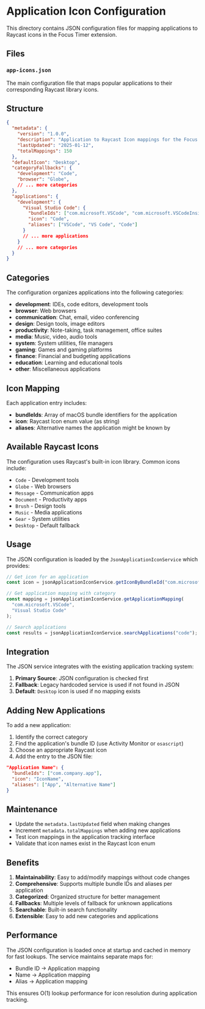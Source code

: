# Application Icon Configuration

This directory contains JSON configuration files for mapping applications to Raycast icons in the Focus Timer extension.

## Files

### `app-icons.json`
The main configuration file that maps popular applications to their corresponding Raycast library icons.

## Structure

```json
{
  "metadata": {
    "version": "1.0.0",
    "description": "Application to Raycast Icon mappings for the Focus Timer extension",
    "lastUpdated": "2025-01-12",
    "totalMappings": 150
  },
  "defaultIcon": "Desktop",
  "categoryFallbacks": {
    "development": "Code",
    "browser": "Globe",
    // ... more categories
  },
  "applications": {
    "development": {
      "Visual Studio Code": {
        "bundleIds": ["com.microsoft.VSCode", "com.microsoft.VSCodeInsiders"],
        "icon": "Code",
        "aliases": ["VSCode", "VS Code", "Code"]
      }
      // ... more applications
    }
    // ... more categories
  }
}
```

## Categories

The configuration organizes applications into the following categories:

- **development**: IDEs, code editors, development tools
- **browser**: Web browsers
- **communication**: Chat, email, video conferencing
- **design**: Design tools, image editors
- **productivity**: Note-taking, task management, office suites
- **media**: Music, video, audio tools
- **system**: System utilities, file managers
- **gaming**: Games and gaming platforms
- **finance**: Financial and budgeting applications
- **education**: Learning and educational tools
- **other**: Miscellaneous applications

## Icon Mapping

Each application entry includes:

- **bundleIds**: Array of macOS bundle identifiers for the application
- **icon**: Raycast Icon enum value (as string)
- **aliases**: Alternative names the application might be known by

## Available Raycast Icons

The configuration uses Raycast's built-in icon library. Common icons include:

- `Code` - Development tools
- `Globe` - Web browsers
- `Message` - Communication apps
- `Document` - Productivity apps
- `Brush` - Design tools
- `Music` - Media applications
- `Gear` - System utilities
- `Desktop` - Default fallback

## Usage

The JSON configuration is loaded by the `JsonApplicationIconService` which provides:

```typescript
// Get icon for an application
const icon = jsonApplicationIconService.getIconByBundleId("com.microsoft.VSCode");

// Get application mapping with category
const mapping = jsonApplicationIconService.getApplicationMapping(
  "com.microsoft.VSCode", 
  "Visual Studio Code"
);

// Search applications
const results = jsonApplicationIconService.searchApplications("code");
```

## Integration

The JSON service integrates with the existing application tracking system:

1. **Primary Source**: JSON configuration is checked first
2. **Fallback**: Legacy hardcoded service is used if not found in JSON
3. **Default**: `Desktop` icon is used if no mapping exists

## Adding New Applications

To add a new application:

1. Identify the correct category
2. Find the application's bundle ID (use Activity Monitor or `osascript`)
3. Choose an appropriate Raycast icon
4. Add the entry to the JSON file:

```json
"Application Name": {
  "bundleIds": ["com.company.app"],
  "icon": "IconName",
  "aliases": ["App", "Alternative Name"]
}
```

## Maintenance

- Update the `metadata.lastUpdated` field when making changes
- Increment `metadata.totalMappings` when adding new applications
- Test icon mappings in the application tracking interface
- Validate that icon names exist in the Raycast Icon enum

## Benefits

1. **Maintainability**: Easy to add/modify mappings without code changes
2. **Comprehensive**: Supports multiple bundle IDs and aliases per application
3. **Categorized**: Organized structure for better management
4. **Fallbacks**: Multiple levels of fallback for unknown applications
5. **Searchable**: Built-in search functionality
6. **Extensible**: Easy to add new categories and applications

## Performance

The JSON configuration is loaded once at startup and cached in memory for fast lookups. The service maintains separate maps for:

- Bundle ID → Application mapping
- Name → Application mapping  
- Alias → Application mapping

This ensures O(1) lookup performance for icon resolution during application tracking.
